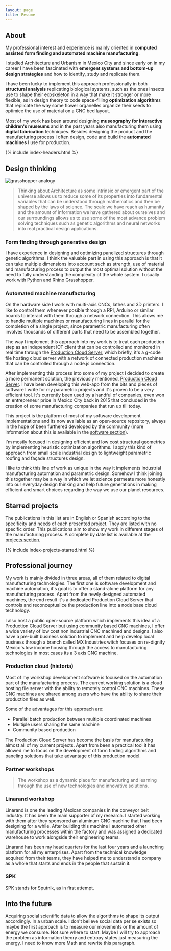 ```yaml
---
layout: page
title: Resume
---
```


## About

My professional interest and experience is mainly oriented in **computed assisted form finding and automated machine manufacturing**.

I studied Architecture and Urbanism in Mexico City and since early on in my career I have been fascinated with **emergent systems and bottom-up design strategies** and how to identify, study and replicate them.

I have been lucky to implement this approach professionally in both **structural analysis** replicating biological systems, such as the ones insects use to shape their exoskeleton in a way that make it stronger or more flexible, as in design theory to code space-filling **optimization algorithm**s that replicate the way some flower organelles organize their seeds to optimice the use of material on a CNC bed layout.

Most of my work has been around designing **museography for interactive children's museums** and in the past years also manufacturing them using **digital fabrication** techniques. Besides designing the product and the manufacturing process I often design, code and build the **automated machines** I use for production.

{% include index-headers.html %}

## Design thinking

![grasshopper analogy](https://lh3.googleusercontent.com/pw/ACtC-3fTgKfH2yBpq2KRtaDTZ9nWznMnozT3WIEusqMOFQmd4Th0KS52Apn_uIsBPOJpAUYs2kdL7lssToZTA34omnps-gIKAxWx3PMobD-9FyZDZKh1zcqkv5KtEhjYrvV6VflrONeayh_g22_Rau3oCcE2oQ=w1888-h397-no?authuser=1)

>Thinking about Architecture as some intrinsic or emergent part of the universe allows us to reduce some of its properties into fundamental variables that can be understood through mathematics and then be shaped by the laws of science. The scale we have reach as humanity and the amount of information we have gathered about ourselves and our surroundings allows us to use some of the most advance problem solving techniques such as genetic algorithms and neural networks into real practical design applications.  

### Form finding through generative design
I have experience in designing and optimizing panelized structures through genetic algorithms. I think the valuable part in using this approach is that it can take multiple dimensions into account such as strength, use of material and manufacturing process to output the most optimal solution without the need to fully understanding the complexity of the whole system. I usually work with Python and Rhino Grasshopper.

### Automated machine manufacturing
On the hardware side I work with multi-axis CNCs, lathes and 3D printers. I like to control them whenever posible through a RPI, Arduino or similar boards to interact with them through a network connection. This allows me to handle multiple machines or manufacturing lines in parallel for the completion of a single project, since parametric manufacturing often involves thousands of different parts that need to be assembled together.

The way I implement this approach into my work is to treat each production step as an independent IOT client that can be controlled and monitored in real time through the [Production Cloud Server](/projects/2019-07-21-production-cloud-server.html), which briefly, it's a g-code file hosting cloud server with a network of connected production machines that can be controlled through a node.js connection.

After implementing this process into some of my project I decided to create a more permanent solution, the previously mentioned, [Production Cloud Server](/projects/2019-07-21-production-cloud-server.html).  I have been developing this web-app from the bits and pieces of software I write for my parametric projects and it's proven to be a very efficient tool. It's currently been used by a handful of companies, even won an entrepreneur price in Mexico City back in 2015 that concluded in the creation of some manufacturing companies that run up till today.

This project is the platform of most of my software development implementations and its now available as an open-source repository, always in the hope of been furthered developed by the community (more information about this is available in the [software section](/open-source/#software-downloads)).

I'm mostly focused in designing efficient and low cost structural geometries by implementing heuristic optimization algorithms. I apply this kind of approach from small scale industrial design to lightweight parametric roofing and façade structures design.

I like to think this line of work as unique in the way it implements industrial manufacturing automation and parametric design. Somehow I think joining this together may be a way in which we let science permeate more honestly into our everyday design thinking and help future generations in making efficient and smart choices regarding the way we use our planet resources.

## Starred projects

The publications in this list are in English or Spanish according to the specificity and needs of each presented project. They are listed with no specific order. This publications aim to show my work in different stages of the manufacturing process. A complete by date list is available at the [projects section](/projects).

{% include index-projects-starred.html %}

## Professional journey

My work is mainly divided in three areas, all of them related to digital manufacturing technologies. The first one is software development and machine automation, it's goal is to offer a stand-alone platform for any manufacturing process. Apart from the newly designed automated machines, the end result it's a dedicated Production Cloud Server that controls and reconceptualice the production line into a node base cloud technology.

I also host a public open-source platform which implements this idea of a Production Cloud Server but using community based CNC machines, I offer a wide variety of low cost non industrial CNC machined and designs. I also have a pre-built business solution to implement and help develop local business through a branch called MX Industries witch focuses on re-dignify Mexico's low income housing through the access to manufacturing technologies in most cases its a 3 axis CNC machine.  

### Production cloud (historia)

Most of my workshop development software is focused on the automation part of the manufacturing process. The current working solution is a cloud hosting file server with the ability to remotely control CNC machines. These CNC machines are shared among users who have the ability to share their production files as well.  

Some of the advantages for this approach are:
 - Parallel batch production between multiple coordinated machines
 - Multiple users sharing the same machine
 - Community based production

The Production Cloud Server has become the basis for manufacturing almost all of my current projects. Apart from been a practical tool it has allowed me to focus on the development of form finding algorithms and paneling solutions that take advantage of this production model.

### Partner workshops

>The workshop as a dynamic place for manufacturing and learning through the use of new technologies and innovative solutions.  

### Linarand workshop
Linarand is one the leading Mexican companies in the conveyor belt industry. It has been the main supporter of my research. I started working with them after they sponsored an aluminum CNC machine that I had been designing for a while. After building this machine I automated other manufacturing processes within the factory and was assigned a dedicated warehouse to work alongside their engineering teams.

Linarand has been my head quarters for the last four years and a launching platform for all my enterprises. Apart from the technical knowledge acquired from their teams, they have helped me to understand a company as a whole that starts and ends in the people that sustain it.

<!-- Once I had a proper CNC machine and a warehouse at my disposal I started working on my first parametric structures. Shortly after I realized that machines alone were not sufficient for this task. I needed to control multiple CNC machines from a single controlled unit so I could properly manage the thousands of different parts needed to integrate a parametric structure. This and the need to extend Linarand's new automated processes into their foreign workshops lead to the beginning of the Production Cloud Server and set the foundations for the workshops to come. -->


### SPK
SPK stands for Sputnik, as in first attempt.

## Into the future
Acquiring social scientific data to allow the algorithms to shape its output accordingly. In a urban scale. I don't believe social data per se exists so maybe the first approach is to measure our movements or the amount of energy we consume. Not sure where to start. Maybe I will try to approach the problem as information theory and entropy states just measuring the energy. I need to know more Math and rewrite this paragraph.
